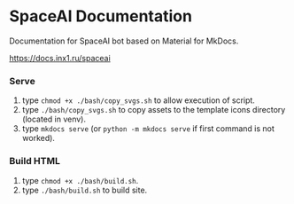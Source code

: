 # SpaceAI Documentation
Documentation for SpaceAI bot based on Material for MkDocs.

https://docs.inx1.ru/spaceai
### Serve
1. type `chmod +x ./bash/copy_svgs.sh` to allow execution of script.
2. type `./bash/copy_svgs.sh` to copy assets to the template icons directory (located in venv).
3. type `mkdocs serve` (or `python -m mkdocs serve` if first command is not worked).
### Build HTML
1. type `chmod +x ./bash/build.sh`.
2. type `./bash/build.sh` to build site.
